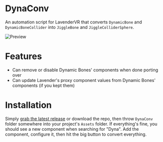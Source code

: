 # DynaConv
An automation script for LavenderVR that converts `DynamicBone` and `DynamicBoneCollider` into `JiggleBone` and `JiggleColliderSphere`.

![Preview](https://i.imgur.com/4xbnKwf.png)

# Features
 * Can remove or disable Dynamic Bones' components when done porting over
 * Can update Lavender's proxy component values from Dynamic Bones' components (if you kept them)

# Installation
Simply [grab the latest release](https://github.com/Rikketh/Unity-Lavender-DynaConv/releases/latest) or download the repo, then throw `DynaConv` folder somewhere into your project's `Assets` folder. If everything's fine, you should see a new component when searching for "Dyna". Add the component, configure it, then hit the big button to convert everything.